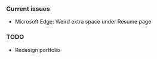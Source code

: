 ### Current issues
- Microsoft Edge: Weird extra space under Resume page

### TODO
- Redesign portfolio